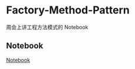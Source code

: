 # Factory-Method-Pattern

周会上讲工程方法模式的 Notebook

## Notebook

[Notebook](https://github.com/mizu-bai/Factory-Method-Pattern/blob/main/factory-method-pattern.ipynb)

